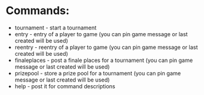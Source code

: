 # Commands:

- tournament - start a tournament
- entry - entry of a player to game (you can pin game message or last created will be used)
- reentry - reentry of a player to game (you can pin game message or last created will be used)
- finaleplaces - post a finale places for a tournament (you can pin game message or last created will be used)
- prizepool - store a prize pool for a tournament (you can pin game message or last created will be used)
- help - post it for command descriptions